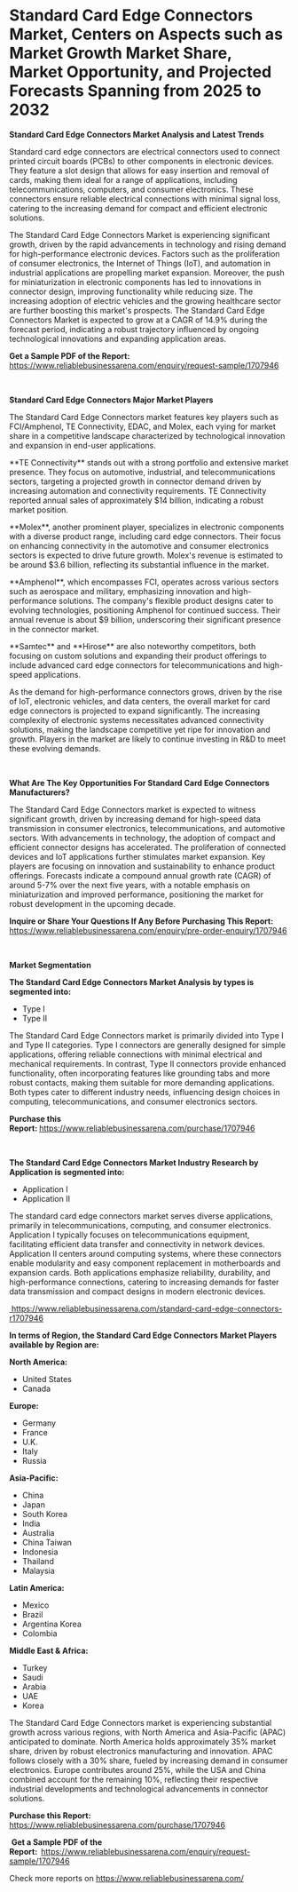 <p><h1>Standard Card Edge Connectors Market, Centers on Aspects such as Market Growth Market Share, Market Opportunity, and Projected Forecasts Spanning from 2025 to 2032</h1></p><p><strong>Standard Card Edge Connectors Market Analysis and Latest Trends</strong></p>
<p><p>Standard card edge connectors are electrical connectors used to connect printed circuit boards (PCBs) to other components in electronic devices. They feature a slot design that allows for easy insertion and removal of cards, making them ideal for a range of applications, including telecommunications, computers, and consumer electronics. These connectors ensure reliable electrical connections with minimal signal loss, catering to the increasing demand for compact and efficient electronic solutions.</p><p>The Standard Card Edge Connectors Market is experiencing significant growth, driven by the rapid advancements in technology and rising demand for high-performance electronic devices. Factors such as the proliferation of consumer electronics, the Internet of Things (IoT), and automation in industrial applications are propelling market expansion. Moreover, the push for miniaturization in electronic components has led to innovations in connector design, improving functionality while reducing size. The increasing adoption of electric vehicles and the growing healthcare sector are further boosting this market's prospects. The Standard Card Edge Connectors Market is expected to grow at a CAGR of 14.9% during the forecast period, indicating a robust trajectory influenced by ongoing technological innovations and expanding application areas.</p></p>
<p><strong>Get a Sample PDF of the Report:&nbsp;</strong> <a href="https://www.reliablebusinessarena.com/enquiry/request-sample/1707946?utm_campaign=3015&utm_medium=2&utm_source=Github&utm_content=ia&utm_term=25032025&utm_id=standard-card-edge-connectors">https://www.reliablebusinessarena.com/enquiry/request-sample/1707946</a></p>
<p>&nbsp;</p>
<p><strong>Standard Card Edge Connectors Major Market Players</strong></p>
<p><p>The Standard Card Edge Connectors market features key players such as FCI/Amphenol, TE Connectivity, EDAC, and Molex, each vying for market share in a competitive landscape characterized by technological innovation and expansion in end-user applications.</p><p>**TE Connectivity** stands out with a strong portfolio and extensive market presence. They focus on automotive, industrial, and telecommunications sectors, targeting a projected growth in connector demand driven by increasing automation and connectivity requirements. TE Connectivity reported annual sales of approximately $14 billion, indicating a robust market position.</p><p>**Molex**, another prominent player, specializes in electronic components with a diverse product range, including card edge connectors. Their focus on enhancing connectivity in the automotive and consumer electronics sectors is expected to drive future growth. Molex's revenue is estimated to be around $3.6 billion, reflecting its substantial influence in the market.</p><p>**Amphenol**, which encompasses FCI, operates across various sectors such as aerospace and military, emphasizing innovation and high-performance solutions. The company's flexible product designs cater to evolving technologies, positioning Amphenol for continued success. Their annual revenue is about $9 billion, underscoring their significant presence in the connector market.</p><p>**Samtec** and **Hirose** are also noteworthy competitors, both focusing on custom solutions and expanding their product offerings to include advanced card edge connectors for telecommunications and high-speed applications.</p><p>As the demand for high-performance connectors grows, driven by the rise of IoT, electronic vehicles, and data centers, the overall market for card edge connectors is projected to expand significantly. The increasing complexity of electronic systems necessitates advanced connectivity solutions, making the landscape competitive yet ripe for innovation and growth. Players in the market are likely to continue investing in R&D to meet these evolving demands.</p></p>
<p>&nbsp;</p>
<p><strong>What Are The Key Opportunities For Standard Card Edge Connectors Manufacturers?</strong></p>
<p><p>The Standard Card Edge Connectors market is expected to witness significant growth, driven by increasing demand for high-speed data transmission in consumer electronics, telecommunications, and automotive sectors. With advancements in technology, the adoption of compact and efficient connector designs has accelerated. The proliferation of connected devices and IoT applications further stimulates market expansion. Key players are focusing on innovation and sustainability to enhance product offerings. Forecasts indicate a compound annual growth rate (CAGR) of around 5-7% over the next five years, with a notable emphasis on miniaturization and improved performance, positioning the market for robust development in the upcoming decade.</p></p>
<p><strong>Inquire or Share Your Questions If Any Before Purchasing This Report:</strong> <a href="https://www.reliablebusinessarena.com/enquiry/pre-order-enquiry/1707946?utm_campaign=3015&utm_medium=2&utm_source=Github&utm_content=ia&utm_term=25032025&utm_id=standard-card-edge-connectors">https://www.reliablebusinessarena.com/enquiry/pre-order-enquiry/1707946</a></p>
<p>&nbsp;</p>
<p><strong>Market Segmentation</strong></p>
<p><strong>The Standard Card Edge Connectors Market Analysis by types is segmented into:</strong></p>
<p><ul><li>Type I</li><li>Type II</li></ul></p>
<p><p>The Standard Card Edge Connectors market is primarily divided into Type I and Type II categories. Type I connectors are generally designed for simple applications, offering reliable connections with minimal electrical and mechanical requirements. In contrast, Type II connectors provide enhanced functionality, often incorporating features like grounding tabs and more robust contacts, making them suitable for more demanding applications. Both types cater to different industry needs, influencing design choices in computing, telecommunications, and consumer electronics sectors.</p></p>
<p><strong>Purchase this Report:&nbsp;</strong><a href="https://www.reliablebusinessarena.com/purchase/1707946?utm_campaign=3015&utm_medium=2&utm_source=Github&utm_content=ia&utm_term=25032025&utm_id=standard-card-edge-connectors">https://www.reliablebusinessarena.com/purchase/1707946</a></p>
<p>&nbsp;</p>
<p><strong>The Standard Card Edge Connectors Market Industry Research by Application is segmented into:</strong></p>
<p><ul><li>Application I</li><li>Application II</li></ul></p>
<p><p>The standard card edge connectors market serves diverse applications, primarily in telecommunications, computing, and consumer electronics. Application I typically focuses on telecommunications equipment, facilitating efficient data transfer and connectivity in network devices. Application II centers around computing systems, where these connectors enable modularity and easy component replacement in motherboards and expansion cards. Both applications emphasize reliability, durability, and high-performance connections, catering to increasing demands for faster data transmission and compact designs in modern electronic devices.</p></p>
<p><a href="https://www.reliablebusinessarena.com/standard-card-edge-connectors-r1707946?utm_campaign=3015&utm_medium=2&utm_source=Github&utm_content=ia&utm_term=25032025&utm_id=standard-card-edge-connectors">&nbsp;https://www.reliablebusinessarena.com/standard-card-edge-connectors-r1707946</a></p>
<p><strong>In terms of Region, the Standard Card Edge Connectors Market Players available by Region are:</strong></p>
<p>
    <p> <strong> North America: </strong>
        <ul>
            <li>United States</li>
            <li>Canada</li>
        </ul>
        </p> 
    <p> <strong> Europe: </strong>
        <ul>
            <li>Germany</li>
            <li>France</li>
            <li>U.K.</li>
            <li>Italy</li>
            <li>Russia</li>
        </ul>
        </p> 
    <p> <strong> Asia-Pacific: </strong>
        <ul>
            <li>China</li>
            <li>Japan</li>
            <li>South Korea</li>
            <li>India</li>
            <li>Australia</li>
            <li>China Taiwan</li>
            <li>Indonesia</li>
            <li>Thailand</li>
            <li>Malaysia</li>
        </ul>
        </p> 
    <p> <strong> Latin America: </strong>
        <ul>
            <li>Mexico</li>
            <li>Brazil</li>
            <li>Argentina Korea</li>
            <li>Colombia</li>
        </ul>
        </p> 
    <p> <strong> Middle East & Africa: </strong>
        <ul>
            <li>Turkey</li>
            <li>Saudi</li>
            <li>Arabia</li>
            <li>UAE</li>
            <li>Korea</li>
        </ul>
    </p>
    </p>
<p><p>The Standard Card Edge Connectors market is experiencing substantial growth across various regions, with North America and Asia-Pacific (APAC) anticipated to dominate. North America holds approximately 35% market share, driven by robust electronics manufacturing and innovation. APAC follows closely with a 30% share, fueled by increasing demand in consumer electronics. Europe contributes around 25%, while the USA and China combined account for the remaining 10%, reflecting their respective industrial developments and technological advancements in connector solutions.</p></p>
<p><strong>Purchase this Report: </strong><a href="https://www.reliablebusinessarena.com/purchase/1707946?utm_campaign=3015&utm_medium=2&utm_source=Github&utm_content=ia&utm_term=25032025&utm_id=standard-card-edge-connectors">https://www.reliablebusinessarena.com/purchase/1707946</a></p>
<p>&nbsp;<strong>Get a Sample PDF of the Report:&nbsp;&nbsp;</strong><a href="https://www.reliablebusinessarena.com/enquiry/request-sample/1707946?utm_campaign=3015&utm_medium=2&utm_source=Github&utm_content=ia&utm_term=25032025&utm_id=standard-card-edge-connectors">https://www.reliablebusinessarena.com/enquiry/request-sample/1707946</a></p>
<p><strong></strong></p>
<p>Check more reports on <a href="https://www.reliablebusinessarena.com/?utm_campaign=3015&utm_medium=2&utm_source=Github&utm_content=ia&utm_term=25032025&utm_id=standard-card-edge-connectors">https://www.reliablebusinessarena.com/</a></p>